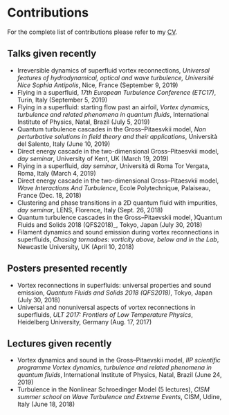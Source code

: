 # Contributions

For the complete list of contributions please refer to my [CV](./static/DavideProment_fullCV.pdf).

## Talks given recently
- Irreversible dynamics of superfluid vortex reconnections, _Universal features of hydrodynamical, optical and wave turbulence, Université Nice Sophia Antipolis_, Nice, France (September 9, 2019)
- Flying in a superfluid, _17th European Turbulence Conference (ETC17)_, Turin, Italy (September 5, 2019)
- Flying in a superfluid: starting flow past an airfoil, _Vortex dynamics, turbulence and related phenomena in quantum fluids_, International Institute of Physics, Natal, Brazil (July 5, 2019)
- Quantum turbulence cascades in the Gross–Pitaesvkii model, _Non perturbative solutions in field theory and their applications_, Università del Salento, Italy (June 10, 2019)
- Direct energy cascade in the two-dimensional Gross–Pitaesvkii model, _day seminar_, University of Kent, UK (March 19, 2019)
- Flying in a superfluid, _day seminar_, Università di Roma Tor Vergata, Roma, Italy (March 4, 2019)
- Direct energy cascade in the two-dimensional Gross–Pitaesvkii model, _Wave Interactions And Turbulence_, Ecole Polytechnique, Palaiseau, France (Dec. 18, 2018)
- Clustering and phase transitions in a 2D quantum fluid with impurities, _day seminar_, LENS, Florence, Italy (Sept. 26, 2018)
- Quantum turbulence cascades in the Gross–Pitaevskii model, )Quantum Fluids and Solids 2018 (QFS2018)_, Tokyo, Japan (July 30, 2018)
- Filament dynamics and sound emission during vortex reconnections in superfluids, _Chasing tornadoes: vorticity above, below and in the Lab_, Newcastle University, UK (April 10, 2018)

## Posters presented recently
- Vortex reconnections in superfluids: universal properties and sound emission, _Quantum Fluids and Solids 2018 (QFS2018)_, Tokyo, Japan (July 30, 2018)
- Universal and nonuniversal aspects of vortex reconnections in superfluids, _ULT 2017: Frontiers of Low Temperature Physics_, Heidelberg University, Germany (Aug. 17, 2017)

## Lectures given recently
- Vortex dynamics and sound in the Gross–Pitaevskii model, _IIP scientific programme Vortex dynamics, turbulence and related phenomena in quantum fluids_, International Institute of Physics, Natal, Brazil (June 24, 2019)
- Turbulence in the Nonlinear Schroedinger Model (5 lectures), _CISM summer school on Wave Turbulence and Extreme Events_, CISM, Udine, Italy (June 18, 2018)

